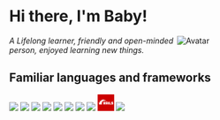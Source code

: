 <h1> Hi there, I'm Baby! </h1> 

<img align='right' src="https://i.ibb.co/FYBVKGy/Maker.png" alt="Avatar" border="0" width="200"> <p><em> A Lifelong learner, friendly and open-minded person, enjoyed learning new things.</em></p>

<h2>Familiar languages and frameworks</h2>

<code><img height="30" src="https://www.vectorlogo.zone/logos/dartlang/dartlang-ar21.svg"></code>
<code><img height="30" src="https://www.vectorlogo.zone/logos/kotlinlang/kotlinlang-ar21.svg"></code>
<code><img height="30" src="https://www.vectorlogo.zone/logos/swift/swift-horizontal.svg"></code>
<code><img height="30" src="https://www.vectorlogo.zone/logos/ruby/ruby-ar21.svg"></code>
<code><img height="30" src="https://www.vectorlogo.zone/logos/golang/golang-horizontal.svg"></code>
<code><img height="30" src="https://www.vectorlogo.zone/logos/python/python-ar21.svg"></code>
<code><img height="30" src="https://www.vectorlogo.zone/logos/flutterio/flutterio-ar21.svg"></code>
<code><img height="30" src="https://www.vectorlogo.zone/logos/laravel/laravel-ar21.svg"></code>
<code><img height="30" src="https://raw.githubusercontent.com/github/explore/80688e429a7d4ef2fca1e82350fe8e3517d3494d/topics/rails/rails.png"></code>
<code><img height="30" src="https://www.vectorlogo.zone/logos/pocoo_flask/pocoo_flask-ar21.svg"></code>
